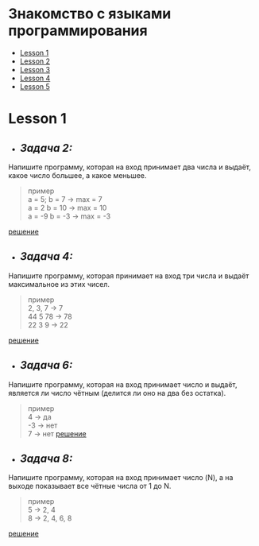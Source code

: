 # Знакомство с языками программирования

- [Lesson 1](#lesson-1)
- [Lesson 2](https://github.com/TatyanaProtas/C-Sharp/tree/main/Lesson%202)
- [Lesson 3](https://github.com/TatyanaProtas/C-Sharp/tree/main/Lesson%203)
- [Lesson 4](https://github.com/TatyanaProtas/C-Sharp/tree/main/Lesson%204)
- [Lesson 5](https://github.com/TatyanaProtas/C-Sharp/tree/main/Lesson%205)

# Lesson 1
- ## _Задача 2:_
 Напишите программу, которая на вход принимает два числа и выдаёт, какое число большее, а какое меньшее.

> пример  
 a = 5; b = 7 -> max = 7  
 a = 2 b = 10 -> max = 10  
 a = -9 b = -3 -> max = -3 

 [решение](https://github.com/TatyanaProtas/C-Sharp/blob/main/Lesson%201/Задача%202/задача2.cs)

- ## _Задача 4:_ 
Напишите программу, которая принимает на вход три числа и выдаёт максимальное из этих чисел.
>пример  
2, 3, 7 -> 7  
44 5 78 -> 78  
22 3 9 -> 22

[решение](https://github.com/TatyanaProtas/C-Sharp/blob/main/Lesson%201/Задача%204/задача4.cs)


- ## _Задача 6:_
 Напишите программу, которая на вход принимает число и выдаёт, является ли число чётным (делится ли оно на два без остатка).

>пример  
4 -> да  
-3 -> нет  
7 -> нет
[решение](https://github.com/TatyanaProtas/C-Sharp/tree/main/Lesson%201/Задача%206)

- ## _Задача 8:_
 Напишите программу, которая на вход принимает число (N), а на выходе показывает все чётные числа от 1 до N.

>пример  
5 -> 2, 4  
8 -> 2, 4, 6, 8  

[решение](https://github.com/TatyanaProtas/C-Sharp/blob/main/Lesson%201/Задача%208/задача8.cs)


